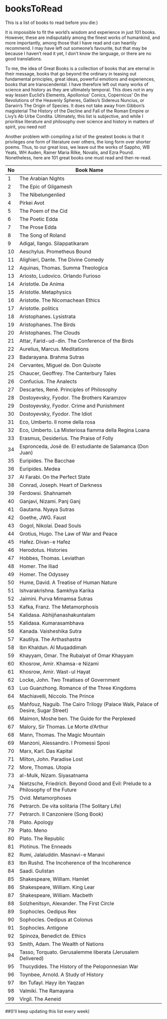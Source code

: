 # booksToRead

This is a list of books to read before you die:)

It is impossible to fit the world’s wisdom and experience in just 101 books. However, these are indisputably among the finest works of humankind, and more importantly, among those that I have read and can heartily recommend. I may have left out someone’s favourite, but that may be because I haven’t read it yet, I don’t know the language, or there are no good translations.

To me, the idea of Great Books is a collection of books that are eternal in their message, books that go beyond the ordinary in teasing out fundamental principles, great ideas, powerful emotions and experiences, books that are transcendental. I have therefore left out many works of science and history as they are ultimately temporal. This does not in any way lessen Euclid’s Elements, Apollonius’ Conics, Copernicus’ On the Revolutions of the Heavenly Spheres, Galileo’s Sidereus Nuncius, or Darwin’s The Origin of Species. It does not take away from Gibbon’s magisterial The History of the Decline and Fall of the Roman Empire or Livy’s Ab Urbe Condita. Ultimately, this list is subjective, and while I prioritise literature and philosophy over science and history in matters of spirit, you need not!

Another problem with compiling a list of the greatest books is that it privileges one form of literature over others, the long form over shorter poems. Thus, to our great loss, we leave out the works of Sappho, WB Yeats, WH Auden, Rainer Maria Rilke, Novalis, and Ezra Pound. Nonetheless, here are 101 great books one must read and then re-read.



No | Book Name
------------ | -------------
1 | The Arabian Nights
2 | The Epic of Gilgamesh
3 | The Nibelungenlied
4 | Pirkei Avot
5 | The Poem of the Cid
6 | The Poetic Edda
7 | The Prose Edda
8 | The Song of Roland
9 | Adigal, Ilango. Silappatikaram
10 | Aeschylus. Prometheus Bound
11 | Alighieri, Dante. The Divine Comedy
12 | Aquinas, Thomas. Summa Theologica
13 | Ariosto, Ludovico. Orlando Furioso
14 | Aristotle. De Anima
15 | Aristotle. Metaphysics
16 | Aristotle. The Nicomachean Ethics
17 | Aristotle. politics
18 | Aristophanes. Lysistrata
19 | Aristophanes. The Birds
20 | Aristophanes. The Clouds
21 | Attar, Farid-ud-din. The Conference of the Birds
22 | Aurelius, Marcus. Meditations
23 | Badarayana. Brahma Sutras
24 | Cervantes, Miguel de. Don Quixote
25 | Chaucer, Geoffrey. The Canterbury Tales
26 | Confucius. The Analects
27 | Descartes, René. Principles of Philosophy
28 | Dostoyevsky, Fyodor. The Brothers Karamzov
29 | Dostoyevsky, Fyodor. Crime and Punishment
30 | Dostoyevsky, Fyodor. The Idiot
31 | Eco, Umberto. Il nome della rosa
32 | Eco, Umberto. La Misteriosa fiamma della Regina Loana
33 | Erasmus, Desiderius. The Praise of Folly
34 | Espronceda, José de. El estudiante de Salamanca (Don Juan)
35 | Euripides. The Bacchae
36 | Euripides. Medea
37 | Al Farabi. On the Perfect State
38 | Conrad, Joseph. Heart of Darkness
39 | Ferdowsi. Shahnameh
40 | Ganjavi, Nizami. Panj Ganj
41 | Gautama. Nyaya Sutras
42 | Goethe, JWG. Faust
43 | Gogol, Nikolai. Dead Souls
44 | Grotius, Hugo. The Law of War and Peace
45 | Hafez. Divan-e Hafez
46 | Herodotus. Histories
47 | Hobbes, Thomas. Leviathan
48 | Homer. The Iliad
49 | Homer. The Odyssey
50 | Hume, David. A Treatise of Human Nature
51 | Ishvarakrishna. Samkhya Karika
52 | Jaimini. Purva Mimamsa Sutras
53 | Kafka, Franz. The Metamorphosis
54 | Kalidasa. Abhijñanashakuntalam
55 | Kalidasa. Kumarasambhava
56 | Kanada. Vaisheshika Sutra
57 | Kautilya. The Arthashastra
58 | Ibn Khaldun. Al Muqaddimah
59 | Khayyam, Omar. The Rubaiyat of Omar Khayyam
60 | Khosrow, Amir. Khamsa-e Nizami
61 | Khosrow, Amir. Wast-ul Hayat
62 | Locke, John. Two Treatises of Government
63 | Luo Guanzhong. Romance of the Three Kingdoms
64 | Machiavelli, Niccolo. The Prince
65 | Mahfouz, Naguib. The Cairo Trilogy (Palace Walk, Palace of Desire, Sugar Street)
66 | Maimon, Moshe ben. The Guide for the Perplexed
67 | Malory, Sir Thomas. Le Morte d’Arthur
68 | Mann, Thomas. The Magic Mountain
69 | Manzoni, Alessandro. I Promessi Sposi
70 | Marx, Karl. Das Kapital
71 | Milton, John. Paradise Lost
72 | More, Thomas. Utopia
73 | al-Mulk, Nizam. Siyasatnama
74 | Nietzsche, Friedrich. Beyond Good and Evil: Prelude to a Philosophy of the Future
75 | Ovid. Metamorphoses
76 | Petrarch. De vita solitaria (The Solitary Life)
77 | Petrarch. Il Canzoniere (Song Book)
78 | Plato. Apology
79 | Plato. Meno
80 | Plato. The Republic
81 | Plotinus. The Enneads
82 | Rumi, Jalaluddin. Masnavi-e Manavi
83 | Ibn Rushd. The Incoherence of the Incoherence
84 | Saadi. Gulistan
85 | Shakespeare, William. Hamlet
86 | Shakespeare, William. King Lear
87 | Shakespeare, William. Macbeth
88 | Solzhenitsyn, Alexander. The First Circle
89 | Sophocles. Oedipus Rex
90 | Sophocles. Oedipus at Colonus
91 | Sophocles. Antigone
92 | Spinoza, Benedict de. Ethics
93 | Smith, Adam. The Wealth of Nations
94 | Tasso, Torquato. Gerusalemme liberata (Jerusalem Delivered)
95 | Thucydides. The History of the Peloponnesian War
96 | Toynbee, Arnold. A Study of History
97 | Ibn Tufayl. Hayy ibn Yaqzan
98 | Valmiki. The Ramayana
99 | Virgil. The Aeneid
##(I'll keep updating this list every week)

